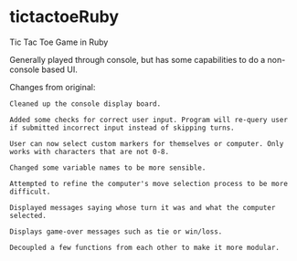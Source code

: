 # tictactoeRuby
Tic Tac Toe Game in Ruby

Generally played through console, but has some capabilities to do a non-console based UI.

Changes from original:

	Cleaned up the console display board.
	
	Added some checks for correct user input. Program will re-query user if submitted incorrect input instead of skipping turns.
	
	User can now select custom markers for themselves or computer. Only works with characters that are not 0-8.
	
	Changed some variable names to be more sensible.
	
	Attempted to refine the computer's move selection process to be more difficult.
	
	Displayed messages saying whose turn it was and what the computer selected.
	
	Displays game-over messages such as tie or win/loss.
	
	Decoupled a few functions from each other to make it more modular.
